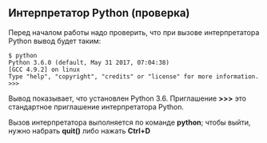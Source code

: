 ## Интерпретатор Python (проверка)

Перед началом работы надо проверить, что при вызове интерпретатора Python вывод будет таким:
```shellsession
$ python
Python 3.6.0 (default, May 31 2017, 07:04:38)
[GCC 4.9.2] on linux
Type "help", "copyright", "credits" or "license" for more information.
>>>

```

Вывод показывает, что установлен Python 3.6. Приглашение __>>>__ это стандартное приглашение интерпретатора Python.

Вызов интерпретатора выполняется по команде __python__; чтобы выйти, нужно набрать __quit()__ либо нажать __Ctrl+D__
